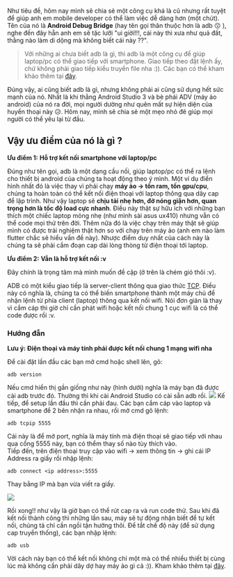 Như tiêu đề, hôm nay mình sẽ chia sẻ một công cụ khá là cũ nhưng rất tuyệt để giúp anh em mobile developer có thể làm việc dễ dàng hơn (một chút). 
Tên của nó là **Android Debug Bridge**  (hay tên gọi thân thuộc hơn là adb :kissing: ), nghe đến đây hẵn anh em sẽ tặc lưỡi "ui giời!!!, cái này thì xưa như quả đất, thằng nào làm di dộng mà không biết cái này ??". 
> Với những ai chưa biết adb là gì, thì adb là một công cụ để giúp laptop/pc có thể giao tiếp với smartphone. Giao tiếp theo đặt lệnh ấy, chứ không phải giao tiếp kiểu truyền file nha :)). Các bạn có thể kham khảo thêm tại [đây](https://developer.android.com/studio/command-line/adb). 
> 
Đúng vậy, ai cũng biết adb là gì, nhưng không phải ai cũng sử dụng hết sức mạnh của nó. Nhất là khi thằng Android Studio 3 và bè phái ADV (máy ảo android) của nó ra đời, mọi người dường như quên mất sự hiện diện của huyền thoại này :disappointed_relieved:. Hôm nay, mình sẽ chia sẻ một mẹo nhỏ đê giúp mọi người có thể yêu lại từ đầu.
## Vậy ưu điểm của nó là gì ?
**Ưu điểm 1:** **Hỗ trợ kết nối smartphone với laptop/pc**

Đúng như tên gọi, adb là một dạng cầu nối, giúp laptop/pc có thể ra lệnh cho thiết bị android của chúng ta hoạt động theo ý mình. Một ví dụ điển hình nhất đó là việc thay vì phải chạy **máy ảo -> tốn ram, tốn gpu/cpu**, chúng ta hoàn toàn có thể kết nối điện thoại với laptop thông qua dây cap để lập trình. Như vậy laptop sẽ **chịu tải nhẹ hơn, đỡ nóng giận hơn, quan trọng hơn là tốc độ load cực nhanh**. Điều này thật sự hữu ích với những bạn thích một chiếc laptop mỏng nhẹ (như mình sài asus ux410) nhưng vẫn có thể code mọi thứ trên đời. Thêm nữa đó là việc chạy trên máy thật sẽ giúp mình có được trải nghiệm thật hơn so với chạy trên máy ảo (anh em nào làm flutter chắc sẽ hiểu vấn đề này).
Nhược điểm duy nhất của cách này là chúng ta sẽ phải cắm đoạn cap dài lòng thòng từ điện thoại tới laptop.

**Ưu điểm 2:** **Vẫn là hỗ trợ kết nối :v**

Đây chính là trọng tâm mà mình muốn đề cập (ở trên là chém gió thôi :v).

ADB có một kiểu giao tiếp là server-client thông qua giao thức [TCP](https://vi.wikipedia.org/wiki/TCP). Điều này có nghĩa là, chúng ta có thể biến smartphone thành một máy chủ để nhận lệnh từ phía client (laptop) thông qua kết nối wifi. Nói đơn giản là thay vì cắm cáp thì giờ chỉ cần phát wifi hoặc kết nối chung 1 cục wifi là có thể code được rồi :v.
### Hướng đẫn
**Lưu ý: Điện thoại và máy tính phải được kết nối chung 1 mạng wifi nha**

Để cài đặt lần đầu các bạn mở cmd hoặc shell lên, gõ:
```
adb version
```
Nếu cmd hiển thị gần giống như này (hình dưới) nghĩa là máy bạn đã được cài adb trước đó. Thường thì khi cài Android Studio có cài sẵn adb rồi.
![](https://images.viblo.asia/e08d56e7-ebc8-4efb-b11f-fe678c49b8cf.png)
Kế tiếp, để setup lần đầu thì cần phải đau. Các bạn cắm cáp vào laptop và smartphone để 2 bên nhận ra nhau, rồi mở cmd gõ lệnh:
```
adb tcpip 5555
```
Cái này là để mở port, nghĩa là máy tính mà điện thoại sẽ giao tiếp với nhau qua cổng 5555 này, bạn có thểm thay số nào tùy thích vào. <br>
Tiếp đến, trên điện thoại truy cập vào wifi -> xem thông tin -> ghi cái IP Address ra giấy rồi nhập lệnh:
```
adb connect <ip address>:5555
```
Thay *<ip address>* bằng IP mà bạn vừa viết ra giấy. 
    
![](https://images.viblo.asia/4519071c-2aaf-4e75-b78e-7dcb41bfd494.png)
    
Rồi xong!! như vậy là giờ bạn có thể rút cap ra và run code thử.
Sau khi đã kết nối thành công thì những lần sau, máy sẽ tự động nhận biết để tự kết nối, chúng tả chỉ cần ngồi tận hưởng thôi.
Để tắt chế độ này (để sử dụng cap truyền thống), các bạn nhập lệnh:
```
adb usb
```
Vời cách này bạn có thể kết nối không chỉ một mà có thể nhiều thiết bị cùng lúc mà không cần phải dây dợ hay máy ảo gì cả :)).
Kham khảo thêm tại [đây](https://developer.android.com/studio/command-line/adb).
